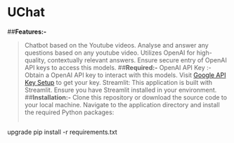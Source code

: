# UChat
##**Features:-**
>Chatbot based on the Youtube videos. Analyse and answer any questions based on any youtube video. Utilizes OpenAI for high-quality, contextually relevant answers. Ensure secure entry of OpenAI API keys to access this models.
##**Required:-**
> OpenAI API Key :- Obtain a OpenAI API key to interact with this models. Visit [Google API Key Setup](https://platform.openai.com/api-keys) to get your key. Streamlit: This application is built with Streamlit. Ensure you have Streamlit installed in your environment.
##**Installation:-**
> Clone this repository or download the source code to your local machine. Navigate to the application directory and install the required Python packages:
>```bash
upgrade pip install -r requirements.txt
